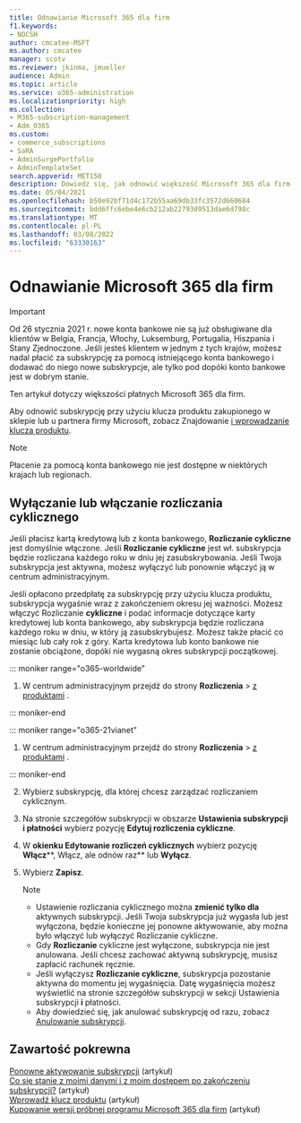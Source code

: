 ```yaml
---
title: Odnawianie Microsoft 365 dla firm
f1.keywords:
- NOCSH
author: cmcatee-MSFT
ms.author: cmcatee
manager: scotv
ms.reviewer: jkinma, jmueller
audience: Admin
ms.topic: article
ms.service: o365-administration
ms.localizationpriority: high
ms.collection:
- M365-subscription-management
- Adm_O365
ms.custom:
- commerce_subscriptions
- SaRA
- AdminSurgePortfolio
- AdminTemplateSet
search.appverid: MET150
description: Dowiedz się, jak odnowić większość Microsoft 365 dla firm, wyłączając lub włączając rozliczanie cykliczne.
ms.date: 05/04/2021
ms.openlocfilehash: b50e92bf71d4c172b55aa69db33fc3572d660684
ms.sourcegitcommit: bdd6ffc6ebe4e6cb212ab22793d9513dae6d798c
ms.translationtype: MT
ms.contentlocale: pl-PL
ms.lasthandoff: 03/08/2022
ms.locfileid: "63330163"
---
```

# <a name="renew-microsoft-365-for-business"></a>Odnawianie Microsoft 365 dla firm

> [!IMPORTANT]
> Od 26 stycznia 2021 r. nowe konta bankowe nie są już obsługiwane dla klientów w Belgia, Francja, Włochy, Luksemburg, Portugalia, Hiszpania i Stany Zjednoczone. Jeśli jesteś klientem w jednym z tych krajów, możesz nadal płacić za subskrypcję za pomocą istniejącego konta bankowego i dodawać do niego nowe subskrypcje, ale tylko pod dopóki konto bankowe jest w dobrym stanie.

Ten artykuł dotyczy większości płatnych Microsoft 365 dla firm.
  
Aby odnowić subskrypcję przy użyciu klucza produktu zakupionego w sklepie lub u partnera firmy Microsoft, zobacz Znajdowanie [i wprowadzanie klucza produktu](../enter-your-product-key.md).

> [!NOTE]
> Płacenie za pomocą konta bankowego nie jest dostępne w niektórych krajach lub regionach.
  
## <a name="turn-recurring-billing-off-or-on"></a>Wyłączanie lub włączanie rozliczania cyklicznego

Jeśli płacisz kartą kredytową lub z konta bankowego, **Rozliczanie cykliczne** jest domyślnie włączone. Jeśli **Rozliczanie cykliczne** jest wł. subskrypcja będzie rozliczana każdego roku w dniu jej zasubskrybowania. Jeśli Twoja subskrypcja jest aktywna, możesz wyłączyć lub ponownie włączyć ją w centrum administracyjnym.
  
Jeśli opłacono przedpłatę za subskrypcję przy użyciu klucza produktu, subskrypcja wygaśnie wraz z zakończeniem okresu jej ważności. Możesz włączyć Rozliczanie **cykliczne** i podać informacje dotyczące karty kredytowej lub konta bankowego, aby subskrypcja będzie rozliczana każdego roku w dniu, w który ją zasubskrybujesz. Możesz także płacić co miesiąc lub cały rok z góry. Karta kredytowa lub konto bankowe nie zostanie obciążone, dopóki nie wygasną okres subskrypcji początkowej.

::: moniker range="o365-worldwide"

1. W centrum administracyjnym przejdź do strony **Rozliczenia** \> <a href="https://go.microsoft.com/fwlink/p/?linkid=842054" target="_blank">z produktami</a> .

::: moniker-end

::: moniker range="o365-21vianet"

1. W centrum administracyjnym przejdź do strony **Rozliczenia** \> <a href="https://go.microsoft.com/fwlink/p/?linkid=850626" target="_blank">z produktami</a> .

::: moniker-end

2. Wybierz subskrypcję, dla której chcesz zarządzać rozliczaniem cyklicznym.
3. Na stronie szczegółów subskrypcji w obszarze **Ustawienia subskrypcji i płatności** wybierz pozycję **Edytuj rozliczenia cykliczne**.
4. W **okienku Edytowanie rozliczeń cyklicznych** wybierz pozycję **Włącz****, Włącz, ale odnów raz** lub **Wyłącz**.
5. Wybierz **Zapisz**.

    > [!NOTE]
    >
    > - Ustawienie rozliczania cyklicznego można **zmienić tylko dla** aktywnych subskrypcji. Jeśli Twoja subskrypcja już wygasła lub jest wyłączona, będzie konieczne jej ponowne [](reactivate-your-subscription.md) aktywowanie, aby można było włączyć  lub wyłączyć Rozliczanie cykliczne.
    > - Gdy **Rozliczanie** cykliczne jest wyłączone, subskrypcja nie jest anulowana. Jeśli chcesz zachować aktywną subskrypcję, musisz zapłacić rachunek ręcznie.
    > - Jeśli wyłączysz **Rozliczanie cykliczne**, subskrypcja pozostanie aktywna do momentu jej wygaśnięcia. Datę wygaśnięcia możesz wyświetlić na stronie szczegółów subskrypcji w sekcji Ustawienia subskrypcji **i** płatności.
    > - Aby dowiedzieć się, jak anulować subskrypcję od razu, zobacz [Anulowanie subskrypcji](cancel-your-subscription.md).

## <a name="related-content"></a>Zawartość pokrewna

[Ponowne aktywowanie subskrypcji](reactivate-your-subscription.md) (artykuł)\
[Co się stanie z moimi danymi i z moim dostępem po zakończeniu subskrypcji?](what-if-my-subscription-expires.md) (artykuł)\
[Wprowadź klucz produktu](../enter-your-product-key.md) (artykuł)\
[Kupowanie wersji próbnej programu Microsoft 365 dla firm](../try-or-buy-microsoft-365.md) (artykuł)
